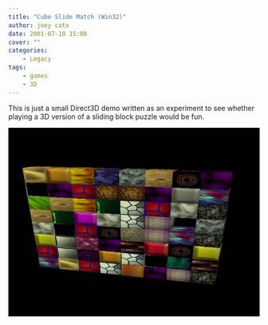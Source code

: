 ```yaml
---
title: "Cube Slide Match (Win32)"
author: joey cato
date: 2001-07-10 15:00
cover: ""
categories:
    - Legacy
tags:
    - games
    - 3D
---
```


This is just a small Direct3D demo written as an experiment to see whether playing a 3D version of a sliding block puzzle would be fun.

![cubeslidematch](cubeslidematch.jpg)
